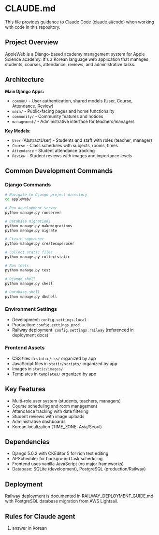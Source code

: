 # CLAUDE.md

This file provides guidance to Claude Code (claude.ai/code) when working with code in this repository.

## Project Overview

AppleWeb is a Django-based academy management system for Apple Science academy. It's a Korean language web application that manages students, courses, attendance, reviews, and administrative tasks.

## Architecture

**Main Django Apps:**

- `common/` - User authentication, shared models (User, Course, Attendance, Review)
- `main/` - Public-facing pages and home functionality
- `community/` - Community features and notices
- `management/` - Administrative interface for teachers/managers

**Key Models:**

- `User` (AbstractUser) - Students and staff with roles (teacher, manager)
- `Course` - Class schedules with subjects, rooms, times
- `Attendance` - Student attendance tracking
- `Review` - Student reviews with images and importance levels

## Common Development Commands

### Django Commands

```bash
# Navigate to Django project directory
cd appleWeb/

# Run development server
python manage.py runserver

# Database migrations
python manage.py makemigrations
python manage.py migrate

# Create superuser
python manage.py createsuperuser

# Collect static files
python manage.py collectstatic

# Run tests
python manage.py test

# Django shell
python manage.py shell

# Database shell
python manage.py dbshell
```

### Environment Settings

- Development: `config.settings.local`
- Production: `config.settings.prod`
- Railway deployment: `config.settings.railway` (referenced in deployment docs)

### Frontend Assets

- CSS files in `static/css/` organized by app
- JavaScript files in `static/scripts/` organized by app
- Images in `static/images/`
- Templates in `templates/` organized by app

## Key Features

- Multi-role user system (students, teachers, managers)
- Course scheduling and room management
- Attendance tracking with date filtering
- Student reviews with image uploads
- Administrative dashboards
- Korean localization (TIME_ZONE: Asia/Seoul)

## Dependencies

- Django 5.0.2 with CKEditor 5 for rich text editing
- APScheduler for background task scheduling
- Frontend uses vanilla JavaScript (no major frameworks)
- Database: SQLite (development), PostgreSQL (production/Railway)

## Deployment

Railway deployment is documented in RAILWAY_DEPLOYMENT_GUIDE.md with PostgreSQL database migration from AWS Lightsail.

## Rules for Claude agent

1. answer in Korean
